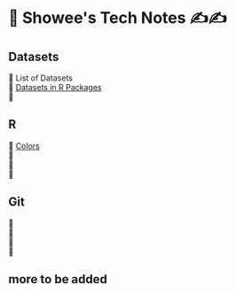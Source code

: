 # 💎 Showee's Tech Notes ✍️✍️

## Datasets
📌 List of Datasets <br>
📌 [Datasets in R Packages](https://github.com/ShokoLocoMocco/tech-notes/blob/gh-pages/R/datasets.md#datasets)<br>
📌 <br>

## R

📌 [Colors](https://github.com/ShokoLocoMocco/tech-notes/blob/gh-pages/R/colors.md#r-colors-) <br>
📌 <br>
📌 <br>
📌 <br>

## Git
📌 <br>
📌 <br>
📌 <br>
📌 <br>

## more to be added
